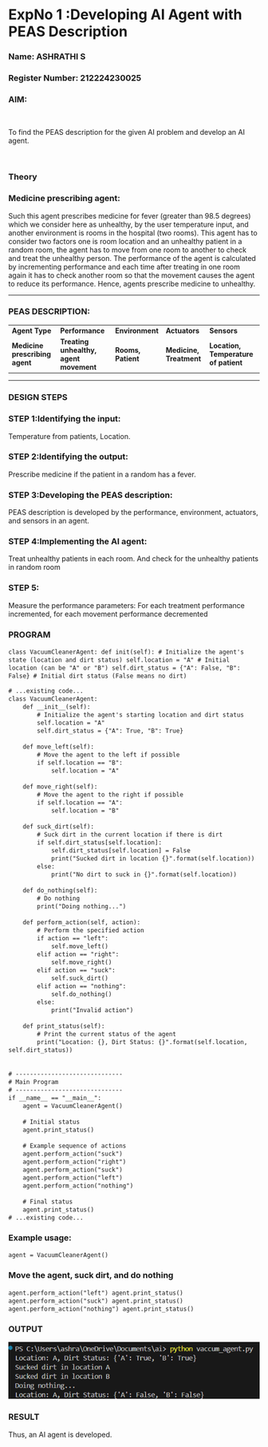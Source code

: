 <h1>ExpNo 1 :Developing AI Agent with PEAS Description</h1>
<h3>Name: ASHRATHI S</h3>
<h3>Register Number: 212224230025</h3>


<h3>AIM:</h3>
<br>
<p>To find the PEAS description for the given AI problem and develop an AI agent.</p>
<br>
<h3>Theory</h3>
<h3>Medicine prescribing agent:</h3>
<p>Such this agent prescribes medicine for fever (greater than 98.5 degrees) which we consider here as unhealthy, by the user temperature input, and another environment is rooms in the hospital (two rooms). This agent has to consider two factors one is room location and an unhealthy patient in a random room, the agent has to move from one room to another to check and treat the unhealthy person. The performance of the agent is calculated by incrementing performance and each time after treating in one room again it has to check another room so that the movement causes the agent to reduce its performance. Hence, agents prescribe medicine to unhealthy.</p>
<hr>
<h3>PEAS DESCRIPTION:</h3>
<table>
  <tr>
    <td><strong>Agent Type</strong></td>
    <td><strong>Performance</strong></td>
     <td><strong>Environment</strong></td>
    <td><strong>Actuators</strong></td>
    <td><strong>Sensors</strong></td>
  </tr>
    <tr>
    <td><strong>Medicine prescribing agent</strong></td>
    <td><strong>Treating unhealthy, agent movement</strong></td>
     <td><strong>Rooms, Patient</strong></td>
    <td><strong>Medicine, Treatment</strong></td>
    <td><strong>Location, Temperature of patient</strong></td>
  </tr>
</table>
<hr>
<H3>DESIGN STEPS</H3>
<h3>STEP 1:Identifying the input:</h3>
<p>Temperature from patients, Location.</p>
<h3>STEP 2:Identifying the output:</h3>
<p>Prescribe medicine if the patient in a random has a fever.</p>
<h3>STEP 3:Developing the PEAS description:</h3>
<p>PEAS description is developed by the performance, environment, actuators, and sensors in an agent.</p>
<h3>STEP 4:Implementing the AI agent:</h3>
<p>Treat unhealthy patients in each room. And check for the unhealthy patients in random room</p>
<h3>STEP 5:</h3>
<p>Measure the performance parameters: For each treatment performance incremented, for each movement performance decremented</p>

### PROGRAM
```
class VacuumCleanerAgent: def init(self): # Initialize the agent's state (location and dirt status) self.location = "A" # Initial location (can be "A" or "B") self.dirt_status = {"A": False, "B": False} # Initial dirt status (False means no dirt)
```
```
# ...existing code...
class VacuumCleanerAgent:
    def __init__(self):
        # Initialize the agent's starting location and dirt status
        self.location = "A"
        self.dirt_status = {"A": True, "B": True}

    def move_left(self):
        # Move the agent to the left if possible
        if self.location == "B":
            self.location = "A"

    def move_right(self):
        # Move the agent to the right if possible
        if self.location == "A":
            self.location = "B"

    def suck_dirt(self):
        # Suck dirt in the current location if there is dirt
        if self.dirt_status[self.location]:
            self.dirt_status[self.location] = False
            print("Sucked dirt in location {}".format(self.location))
        else:
            print("No dirt to suck in {}".format(self.location))

    def do_nothing(self):
        # Do nothing
        print("Doing nothing...")

    def perform_action(self, action):
        # Perform the specified action
        if action == "left":
            self.move_left()
        elif action == "right":
            self.move_right()
        elif action == "suck":
            self.suck_dirt()
        elif action == "nothing":
            self.do_nothing()
        else:
            print("Invalid action")

    def print_status(self):
        # Print the current status of the agent
        print("Location: {}, Dirt Status: {}".format(self.location, self.dirt_status))


# ------------------------------
# Main Program
# ------------------------------
if __name__ == "__main__":
    agent = VacuumCleanerAgent()

    # Initial status
    agent.print_status()

    # Example sequence of actions
    agent.perform_action("suck")
    agent.perform_action("right")
    agent.perform_action("suck")
    agent.perform_action("left")
    agent.perform_action("nothing")

    # Final status
    agent.print_status()
# ...existing code...

```
### Example usage:
```
agent = VacuumCleanerAgent()
```
### Move the agent, suck dirt, and do nothing
```
agent.perform_action("left") agent.print_status() agent.perform_action("suck") agent.print_status() agent.perform_action("nothing") agent.print_status()

```
### OUTPUT

![alt text](<Screenshot 2025-10-28 183003.png>)


### RESULT

Thus, an AI agent is developed.

